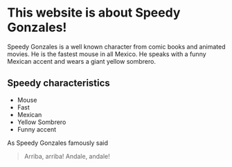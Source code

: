 # This website is about Speedy Gonzales!

Speedy Gonzales is a well known character from comic books and animated movies.
He is the fastest mouse in all Mexico. He speaks with a funny Mexican accent and
wears a giant yellow sombrero. 

## Speedy characteristics

* Mouse
* Fast
* Mexican
* Yellow Sombrero
* Funny accent

As Speedy Gonzales famously said
> Arriba, arriba!
> Andale, andale!


